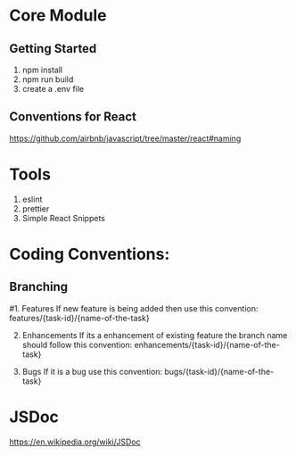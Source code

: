 # Core Module
## Getting Started
1. npm install
2. npm run build
3. create a .env file

## Conventions for React
https://github.com/airbnb/javascript/tree/master/react#naming

# Tools
1. eslint
2. prettier
3. Simple React Snippets


# Coding Conventions: 
## Branching
#1. Features
If new feature is being added then use this convention:
features/{task-id}/{name-of-the-task}

2. Enhancements
If its a enhancement of existing feature the branch name should follow this convention:
enhancements/{task-id}/{name-of-the-task}

3. Bugs
If it is a bug use this convention:
bugs/{task-id}/{name-of-the-task}

# JSDoc
https://en.wikipedia.org/wiki/JSDoc


